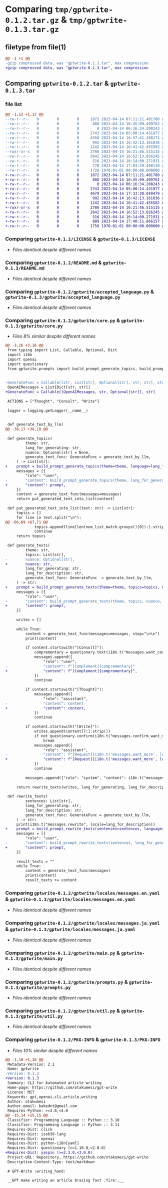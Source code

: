 # Comparing `tmp/gptwrite-0.1.2.tar.gz` & `tmp/gptwrite-0.1.3.tar.gz`

## filetype from file(1)

```diff
@@ -1 +1 @@
-gzip compressed data, was "gptwrite-0.1.2.tar", max compression
+gzip compressed data, was "gptwrite-0.1.3.tar", max compression
```

## Comparing `gptwrite-0.1.2.tar` & `gptwrite-0.1.3.tar`

### file list

```diff
@@ -1,12 +1,12 @@
--rw-r--r--   0        0        0     1072 2023-04-14 07:11:21.401780 gptwrite-0.1.2/LICENSE
--rw-r--r--   0        0        0      888 2023-04-14 16:45:09.409762 gptwrite-0.1.2/README.md
--rw-r--r--   0        0        0        0 2023-04-14 06:16:34.208243 gptwrite-0.1.2/gptwrite/__init__.py
--rw-r--r--   0        0        0     2743 2023-04-14 05:00:14.431977 gptwrite-0.1.2/gptwrite/accepted_language.py
--rw-r--r--   0        0        0     4558 2023-04-14 16:57:41.208171 gptwrite-0.1.2/gptwrite/core.py
--rw-r--r--   0        0        0      992 2023-04-14 16:42:13.161836 gptwrite-0.1.2/gptwrite/locales/messages.en.yaml
--rw-r--r--   0        0        0     1242 2023-04-14 16:41:42.455582 gptwrite-0.1.2/gptwrite/locales/messages.ja.yaml
--rwxr-xr-x   0        0        0     2786 2023-04-14 16:21:46.515115 gptwrite-0.1.2/gptwrite/main.py
--rw-r--r--   0        0        0     2642 2023-04-14 16:52:13.826245 gptwrite-0.1.2/gptwrite/prompts.py
--rw-r--r--   0        0        0      516 2023-04-14 16:14:00.271931 gptwrite-0.1.2/gptwrite/util.py
--rw-r--r--   0        0        0      770 2023-04-14 17:03:39.408110 gptwrite-0.1.2/pyproject.toml
--rw-r--r--   0        0        0     1720 1970-01-01 00:00:00.000000 gptwrite-0.1.2/PKG-INFO
+-rw-r--r--   0        0        0     1072 2023-04-14 07:11:21.401780 gptwrite-0.1.3/LICENSE
+-rw-r--r--   0        0        0      888 2023-04-14 16:45:09.409762 gptwrite-0.1.3/README.md
+-rw-r--r--   0        0        0        0 2023-04-14 06:16:34.208243 gptwrite-0.1.3/gptwrite/__init__.py
+-rw-r--r--   0        0        0     2743 2023-04-14 05:00:14.431977 gptwrite-0.1.3/gptwrite/accepted_language.py
+-rw-r--r--   0        0        0     4679 2023-04-14 17:33:30.849479 gptwrite-0.1.3/gptwrite/core.py
+-rw-r--r--   0        0        0      992 2023-04-14 16:42:13.161836 gptwrite-0.1.3/gptwrite/locales/messages.en.yaml
+-rw-r--r--   0        0        0     1242 2023-04-14 16:41:42.455582 gptwrite-0.1.3/gptwrite/locales/messages.ja.yaml
+-rwxr-xr-x   0        0        0     2786 2023-04-14 16:21:46.515115 gptwrite-0.1.3/gptwrite/main.py
+-rw-r--r--   0        0        0     2642 2023-04-14 16:52:13.826245 gptwrite-0.1.3/gptwrite/prompts.py
+-rw-r--r--   0        0        0      516 2023-04-14 16:14:00.271931 gptwrite-0.1.3/gptwrite/util.py
+-rw-r--r--   0        0        0      809 2023-04-14 17:40:11.866157 gptwrite-0.1.3/pyproject.toml
+-rw-r--r--   0        0        0     1759 1970-01-01 00:00:00.000000 gptwrite-0.1.3/PKG-INFO
```

### Comparing `gptwrite-0.1.2/LICENSE` & `gptwrite-0.1.3/LICENSE`

 * *Files identical despite different names*

### Comparing `gptwrite-0.1.2/README.md` & `gptwrite-0.1.3/README.md`

 * *Files identical despite different names*

### Comparing `gptwrite-0.1.2/gptwrite/accepted_language.py` & `gptwrite-0.1.3/gptwrite/accepted_language.py`

 * *Files identical despite different names*

### Comparing `gptwrite-0.1.2/gptwrite/core.py` & `gptwrite-0.1.3/gptwrite/core.py`

 * *Files 8% similar despite different names*

```diff
@@ -3,16 +3,16 @@
 from typing import List, Callable, Optional, Dict
 import i18n
 import openai
 import questionary
 from gptwrite.prompts import build_prompt_generate_topics, build_prompt_generate_texts, build_prompt_rewrite_texts
 
 
-GenerateFunc = Callable[[str, List[str], Optional[str], str, str], str]
 OpenAIMessages = List[Dict[str, str]]
+GenerateFunc = Callable[[OpenAIMessages, str, Optional[str]], str]
 
 ACTIONS = ["Thought", "Consult", "Write"]
 
 logger = logging.getLogger(__name__)
 
 
 def generate_text_by_llm(
@@ -38,17 +38,18 @@
 
 def generate_topics(
         theme: str,
         lang_for_generating: str,
         nuance: Optional[str] = None,
         generate_text_func: GenerateFunc = generate_text_by_llm,
     ) -> List[str]:
+    prompt = build_prompt_generate_topics(theme=theme, language=lang_for_generating, nuance=nuance)
     messages = [{
         "role": "user",
-        "content": build_prompt_generate_topics(theme, lang_for_generating, nuance)
+        "content": prompt,
     }]
     content = generate_text_func(messages=messages)
     return put_generated_text_into_list(content)
 
 def put_generated_text_into_list(text: str) -> List[str]:
     topics = []
     for line in text.split("\n"):
@@ -66,69 +67,71 @@
             topics.append(line[len(num_list_match.groups()[0]):].strip())
             continue
     return topics
 
 def generate_texts(
         theme: str,
         topics: List[str],
-        nuance: Optional[str],
+        nuance: str,
         lang_for_generating: str,
         lang_for_description: str,
         generate_text_func: GenerateFunc  = generate_text_by_llm,
     ) -> str:
+    prompt = build_prompt_generate_texts(theme=theme, topics=topics, nuance=nuance, language=lang_for_generating)
     messages = [{
         "role": "user",
-        "content": build_prompt_generate_texts(theme, topics, nuance, lang_for_generating)
+        "content": prompt,
     }]
 
     writes = []
 
     while True:
         content = generate_text_func(messages=messages, stop="\n\n")
         print(content)
 
         if content.startswith("[Consult]"):
             comprementary = questionary.text(i18n.t("messages.want_complementary", locale=lang_for_description)).unsafe_ask()
             messages.append({
                 "role": "user",
-                "content": f"[Complement]{comprementary}"
+                "content": f"[Complement]{comprementary}",
             })
             continue
 
         if content.startswith("[Thought]"):
             messages.append({
                 "role": "assistant",
-                "content": content
+                "content": content,
             })
             continue
         
         if content.startswith("[Write]"):
             writes.append(content[7:].strip())
             if not questionary.confirm(i18n.t("messages.confirm_want_more", locale=lang_for_description)).unsafe_ask():
                 break
             messages.append({
                 "role": "assistant",
-                "content": f"[Request]{i18n.t('messages.want_more', locale=lang_for_description)}"
+                "content": f"[Request]{i18n.t('messages.want_more', locale=lang_for_description)}",
             }) 
             continue
 
         messages.append({"role": "system", "content": i18n.t("messages.", locale=lang_for_description)})
 
     return rewrite_texts(writes, lang_for_generating, lang_for_description, generate_text_func)
 
 def rewrite_texts(
         sentences: List[str],
         lang_for_generating: str,
         lang_for_description: str,
         generate_text_func: GenerateFunc = generate_text_by_llm,
     ) -> str:
     print(i18n.t("messages.rewrite", locale=lang_for_description))
+    prompt = build_prompt_rewrite_texts(sentences=sentences, language=lang_for_generating)
     messages = [{
         "role": "user",
-        "content": build_prompt_rewrite_texts(sentences, lang_for_generating)
+        "content": prompt,
     }]
 
     result_texts = ""
     while True:
         content = generate_text_func(messages)
         print(content)
         result_texts += content
```

### Comparing `gptwrite-0.1.2/gptwrite/locales/messages.en.yaml` & `gptwrite-0.1.3/gptwrite/locales/messages.en.yaml`

 * *Files identical despite different names*

### Comparing `gptwrite-0.1.2/gptwrite/locales/messages.ja.yaml` & `gptwrite-0.1.3/gptwrite/locales/messages.ja.yaml`

 * *Files identical despite different names*

### Comparing `gptwrite-0.1.2/gptwrite/main.py` & `gptwrite-0.1.3/gptwrite/main.py`

 * *Files identical despite different names*

### Comparing `gptwrite-0.1.2/gptwrite/prompts.py` & `gptwrite-0.1.3/gptwrite/prompts.py`

 * *Files identical despite different names*

### Comparing `gptwrite-0.1.2/gptwrite/util.py` & `gptwrite-0.1.3/gptwrite/util.py`

 * *Files identical despite different names*

### Comparing `gptwrite-0.1.2/PKG-INFO` & `gptwrite-0.1.3/PKG-INFO`

 * *Files 10% similar despite different names*

```diff
@@ -1,10 +1,10 @@
 Metadata-Version: 2.1
 Name: gptwrite
-Version: 0.1.2
+Version: 0.1.3
 Summary: CLI for Automated article writing
 Home-page: https://github.com/otakumesi/gpt-write
 License: MIT
 Keywords: gpt,openai,cli,article,writing
 Author: otakumesi
 Author-email: bakednt@gmail.com
 Requires-Python: >=3.8,<4.0
@@ -15,14 +15,15 @@
 Classifier: Programming Language :: Python :: 3.10
 Classifier: Programming Language :: Python :: 3.11
 Requires-Dist: click
 Requires-Dist: iso639-lang
 Requires-Dist: openai
 Requires-Dist: python-i18n[yaml]
 Requires-Dist: questionary (>=1.10.0,<2.0.0)
+Requires-Dist: yaspin (>=2.3.0,<3.0.0)
 Project-URL: Repository, https://github.com/otakumesi/gpt-write
 Description-Content-Type: text/markdown
 
 # GPT-Write :writing_hand:
 
 __GPT make writing an article brazing fast :fire:.__
```

